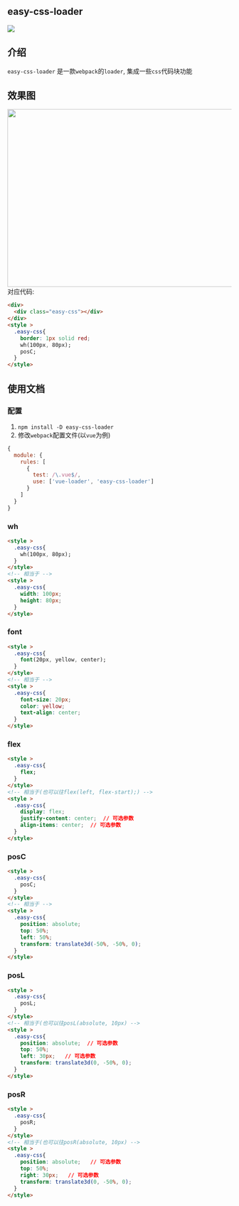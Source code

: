 ## easy-css-loader

![](https://img.shields.io/badge/easy--css--loader-1.0.0-blue.svg)


## 介绍

`easy-css-loader` 是一款`webpack`的`loader`, 集成一些`css`代码块功能

 
## 效果图

<img src="http://ww1.sinaimg.cn/mw690/b44313e1gy1fyz3zjbwjkj20tn0kn404.jpg" width="600" height="400"/>
对应代码:</br>

```html
<div>
  <div class="easy-css"></div>
</div>
<style >
  .easy-css{
    border: 1px solid red;
    wh(100px, 80px);
    posC;
  }
</style>
```

## 使用文档
### 配置

1. `npm install -D easy-css-loader`
2. 修改`webpack`配置文件(以`vue`为例)
```js
{
  module: {
    rules: [
      {
        test: /\.vue$/,
        use: ['vue-loader', 'easy-css-loader']
      }
    ]
  }
}
```

### wh

```html
<style >
  .easy-css{
    wh(100px, 80px);
  }
</style>
<!-- 相当于 -->
<style >
  .easy-css{
    width: 100px;
    height: 80px;
  }
</style>
```

### font

```html
<style >
  .easy-css{
    font(20px, yellow, center);
  }
</style>
<!-- 相当于 -->
<style >
  .easy-css{
    font-size: 20px;
    color: yellow;
    text-align: center;
  }
</style>
```


### flex

```html
<style >
  .easy-css{
    flex;  
  }
</style>
<!-- 相当于(也可以往flex(left, flex-start);) -->
<style >
  .easy-css{
    display: flex;
    justify-content: center;  // 可选参数
    align-items: center;  // 可选参数
  }
</style>
```



### posC

```html
<style >
  .easy-css{
    posC;
  }
</style>
<!-- 相当于 -->
<style >
  .easy-css{
    position: absolute;
    top: 50%;
    left: 50%;
    transform: translate3d(-50%, -50%, 0);
  }
</style>
```


### posL

```html
<style >
  .easy-css{
    posL;
  }
</style>
<!-- 相当于(也可以往posL(absolute, 10px) -->
<style >
  .easy-css{
    position: absolute;  // 可选参数
    top: 50%;
    left: 30px;   // 可选参数
    transform: translate3d(0, -50%, 0);
  }
</style>
```


### posR

```html
<style >
  .easy-css{
    posR;
  }
</style>
<!-- 相当于(也可以往posR(absolute, 10px) -->
<style >
  .easy-css{
    position: absolute;   // 可选参数
    top: 50%;
    right: 30px;   // 可选参数
    transform: translate3d(0, -50%, 0);
  }
</style>
```

